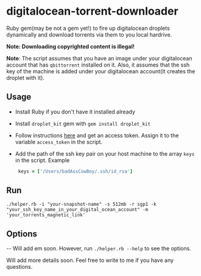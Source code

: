 # digitalocean-torrent-downloader
Ruby gem(may be not a gem yet!) to fire up digitalocean droplets dynamically and download torrents via them to you local hardrive.

<b>Note: Downloading copyrighted content is illegal! </b>

<b>Note</b>: The script assumes  that you have an image under your digitalocean account that has `qbittorrent` installed on it. Also, it assumes that the ssh key of the machine is added under your digitalocean account(It creates the droplet with it).

## Usage

* Install Ruby if you don't have it installed already
* Install `droplet_kit` gem with `gem install droplet_kit`
* Follow instructions [here](https://www.digitalocean.com/community/tutorials/how-to-use-the-digitalocean-api-v2) and get an access token. Assign it to the variable `access_token` in the script. 
* Add the path of the ssh key pair on your host machine to the array `keys` in the script. Example
   
     ````ruby
      keys = ['/Users/badAssCowBoy/.ssh/id_rsa']
    ````


## Run

```console
./helper.rb -i "your-snapshot-name" -s 512mb -r sgp1 -k "your_ssh_key_name_in_your_digital_ocean_account" -m 'your_torrents_magnetic_link'
```

## Options

-- Will add em soon. However, run `./helper.rb --help` to see the options.

Will add more details soon. Feel free to write to me if you have any questions.
